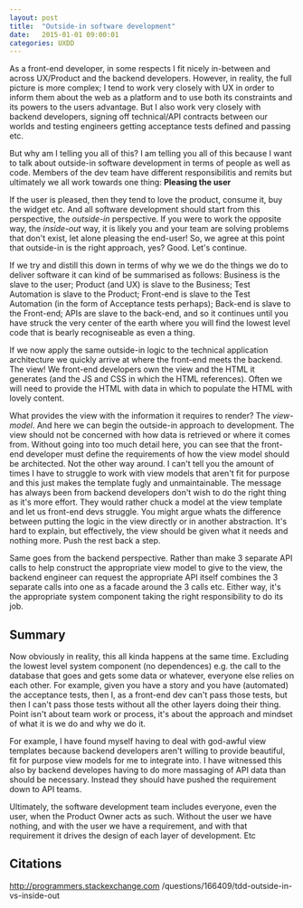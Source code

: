 ```yaml
---
layout: post
title:  "Outside-in software development"
date:   2015-01-01 09:00:01
categories: UXDD
---
```


As a front-end developer, in some respects I fit nicely in-between and across UX/Product and the backend developers. However, in reality, the full picture is more complex; I tend to work very closely with UX in order to inform them about the web as a platform and to use both its constraints and its powers to the users advantage. But I also work very closely with backend developers, signing off technical/API contracts between our worlds and testing engineers getting acceptance tests defined and passing etc.

But why am I telling you all of this? I am telling you all of this because I want to talk about outside-in software development in terms of people as well as code. Members of the dev team have different responsibilitis and remits but ultimately we all work towards one thing: **Pleasing the user**

If the user is pleased, then they tend to love the product, consume it, buy the widget etc. And all software development should start from this perspective, the *outside-in* perspective. If you were to work the opposite way, the *inside-out* way, it is likely you and your team are solving problems that don't exist, let alone pleasing the end-user! So, we agree at this point that outside-in is the right approach, yes? Good. Let's continue.

If we try and distill this down in terms of why we we do the things we do to deliver software it can kind of be summarised as follows: Business is the slave to the user; Product (and UX) is slave to the Business; Test Automation is slave to the Product; Front-end is slave to the Test Automation (in the form of Acceptance tests perhaps); Back-end is slave to the Front-end; APIs are slave to the back-end, and so it continues until you have struck the very center of the earth where you will find the lowest level code that is bearly recogniseable as even a thing.

If we now apply the same outside-in logic to the technical application architecture we quickly arrive at where the front-end meets the backend. The view! We front-end developers own the view and the HTML it generates (and the JS and CSS in which the HTML references). Often we will need to provide the HTML with data in which to populate the HTML with lovely content.



What provides the view with the information it requires to render? The *view-model*. And here we can begin the outside-in approach to development. The view should not be concerned with how data is retrieved or where it comes from. Without going into too much detail here, you can see that the front-end developer must define the requirements of how the view model should be architected.  Not the other way around. I can't tell you the amount of times I have to struggle to work with view models that aren't fit for purpose and this just makes the template fugly and unmaintainable. The message has always been from backend developers don't wish to do the right thing as it's more effort. They would rather chuck a model at the view template and let us front-end devs struggle. You might argue whats the difference between putting the logic in the view directly or in another abstraction. It's hard to explain, but effectively, the view should be given what it needs and nothing more. Push the rest back a step. 

Same goes from the backend perspective. Rather than make 3 separate API calls to help construct the appropriate view model to give to the view, the backend engineer can request the appropriate API itself combines the 3 separate calls into one as a facade around the 3 calls etc. Either way, it's the appropriate system component taking the right responsibility to do its job.




## Summary

Now obviously in reality, this all kinda happens at the same time. Excluding the lowest level system component (no dependences) e.g. the call to the database that goes and gets some data or whatever, everyone else relies on each other. For example, given you have a story and you have (automated) the acceptance tests, then I, as a front-end dev can't pass those tests, but then I can't pass those tests without all the other layers doing their thing. Point isn't about team work or process, it's about the approach and mindset of what it is we do and why we do it.

For example, I have found myself having to deal with god-awful view templates because backend developers aren't willing to provide beautiful, fit for purpose view models for me to integrate into. I have witnessed this also by backend developes having to do more massaging of API data than should be necessary. Instead they should have pushed the requirement down to API teams.

Ultimately, the software development team includes everyone, even the user, when the Product Owner acts as such. Without the user we have nothing, and with the user we have a requirement, and with that requirement it drives the design of each layer of development. Etc

## Citations

http://programmers.stackexchange.com
/questions/166409/tdd-outside-in-vs-inside-out